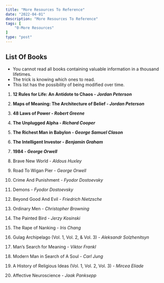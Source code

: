 ```yaml
---
title: "More Resources To Reference"
date: "2022-04-01"
description: "More Resources To Reference"
tags: [
    "0-More Resources"
]
type: "post"
---
```


## List Of Books

- You cannot read all books containing valuable information in a thousand lifetimes. 
- The trick is knowing which ones to read.
- This list has the possibility of being modified over time.

1. **12 Rules for Life: An Antidote to Chaos - *Jordan Peterson***

2. **Maps of Meaning: The Architecture of Belief - *Jordan Peterson***

3. **48 Laws of Power - *Robert Greene***

4. **The Unplugged Alpha - *Richard Cooper***

5. **The Richest Man in Babylon - *George Samuel Clason***

6. **The Intelligent Investor - *Benjamin Graham***

7. **1984 - *George Orwell***

8. Brave New World - *Aldous Huxley*

9. Road To Wigan Pier - *George Orwell*

10. Crime And Punishment - *Fyodor Dostoevsky*

11. Demons - *Fyodor Dostoevsky*

12. Beyond Good And Evil - *Friedrich Nietzsche*

13. Ordinary Men - *Christopher Browning*

14. The Painted Bird - *Jerzy Kosinski*

15. The Rape of Nanking - *Iris Chang*

16. Gulag Archipelago (Vol. 1, Vol. 2, & Vol. 3) - *Aleksandr Solzhenitsyn*

17. Man’s Search for Meaning - *Viktor Frankl*

18. Modern Man in Search of A Soul - *Carl Jung*

19. A History of Religious Ideas (Vol. 1, Vol. 2, Vol. 3) - *Mircea Eliade*

20. Affective Neuroscience - *Jaak Panksepp*